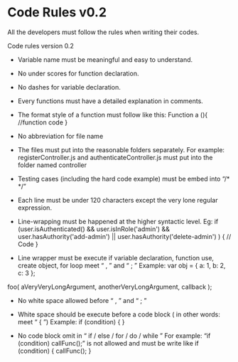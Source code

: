 # Code Rules v0.2
All the developers must follow the rules when writing their codes.

Code rules version 0.2

- Variable name must be meaningful and easy to understand.
- No under scores for function declaration.
- No dashes for variable declaration.
- Every functions must have a detailed explanation in comments.
- The format style of a function must follow like this:
Function a (){
//function code
}
- No abbreviation for file name
- The files must put into the reasonable folders separately. For example:
registerController.js and authenticateController.js must put into the folder named controller

- Testing cases (including the hard code example) must be embed into “/* */”
- Each line must be under 120 characters except the very lone regular expression.
- Line-wrapping must be happened at the higher syntactic level. Eg:
if (user.isAuthenticated()
    && user.isInRole('admin')
    && user.hasAuthority('add-admin')
    || user.hasAuthority('delete-admin')
) {
    // Code
}

- Line wrapper must be execute if variable declaration, function use, create object, for loop meet “ , ” and “ ; ”
Example:
var obj = {
    a: 1,
    b: 2,
    c: 3
};

foo(
    aVeryVeryLongArgument,
    anotherVeryLongArgument,
    callback
);

- No white space allowed before “ , ” and “ ; ”
- White space should be execute before a code block ( in other words: meet “ { ”)
Example:
if (condition) {
}

- No code block omit in “ if / else / for / do / while ”
For example: 
“if (condition) callFunc();” 
is not allowed and must be write like
if (condition) {
    callFunc();
}

